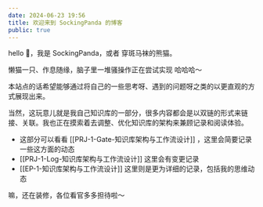 ```yaml
---
date: 2024-06-23 19:56
title: 欢迎来到 SockingPanda 的博客
public: true
---
```

hello 👋，我是 SockingPanda，或者 穿斑马袜的熊猫。

懒猫一只、作息随缘，脑子里一堆骚操作正在尝试实现 哈哈哈～

本站点的话希望能够通过将自己的一些思考呀、遇到的问题呀之类的以更直观的方式展现出来。

当然，这玩意儿就是我自己知识库的一部分，很多内容都会是以双链的形式来链接、关联。我也正在摸索着去调整、优化知识库的架构来兼顾记录和阅读体验。
- 这部分可以看看 [[PRJ-1-Gate-知识库架构与工作流设计]] ，这里会简要记录一些这方面的动态
- [[PRJ-1-Log-知识库架构与工作流设计]] 这里会有变更记录
- [[EP-1-知识库架构与工作流设计]] 这里则是更为详细的记录，包括我的思维动态


嘛，还在装修，各位看官多多担待啦～


